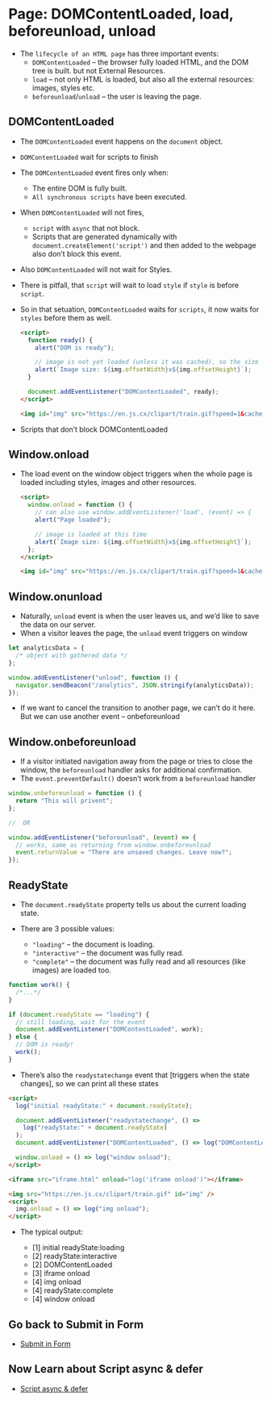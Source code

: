 # Page: DOMContentLoaded, load, beforeunload, unload

- The `lifecycle of an HTML page` has three important events:
  - `DOMContentLoaded` – the browser fully loaded HTML, and the DOM tree is built. but not External Resources.
  - `load` – not only HTML is loaded, but also all the external resources: images, styles etc.
  - `beforeunload`/`unload` – the user is leaving the page.

## DOMContentLoaded

- The `DOMContentLoaded` event happens on the `document` object.
- `DOMContentLoaded` wait for scripts to finish
- The `DOMContentLoaded` event fires only when:

  - The entire DOM is fully built.
  - `All synchronous scripts` have been executed.

- When `DOMContentLoaded` will not fires,

  - `script` with `async` that not block.
  - Scripts that are generated dynamically with `document.createElement('script')` and then added to the webpage also don’t block this event.

- Also `DOMContentLoaded` will not wait for Styles.
- There is pitfall, that `script` will wait to load `style` if `style` is before `script`.
- So in that setuation, `DOMContentLoaded` waits for `scripts`, it now waits for `styles` before them as well.

  ```html
  <script>
    function ready() {
      alert("DOM is ready");

      // image is not yet loaded (unless it was cached), so the size is 0x0
      alert(`Image size: ${img.offsetWidth}x${img.offsetHeight}`);
    }

    document.addEventListener("DOMContentLoaded", ready);
  </script>

  <img id="img" src="https://en.js.cx/clipart/train.gif?speed=1&cache=0" />
  ```

- Scripts that don’t block DOMContentLoaded

## Window.onload

- The load event on the window object triggers when the whole page is loaded including styles, images and other resources.

  ```html
  <script>
    window.onload = function () {
      // can also use window.addEventListener('load', (event) => {
      alert("Page loaded");

      // image is loaded at this time
      alert(`Image size: ${img.offsetWidth}x${img.offsetHeight}`);
    };
  </script>

  <img id="img" src="https://en.js.cx/clipart/train.gif?speed=1&cache=0" />
  ```

## Window.onunload

- Naturally, `unload` event is when the user leaves us, and we’d like to save the data on our server.
- When a visitor leaves the page, the `unload` event triggers on window

```js
let analyticsData = {
  /* object with gathered data */
};

window.addEventListener("unload", function () {
  navigator.sendBeacon("/analytics", JSON.stringify(analyticsData));
});
```

- If we want to cancel the transition to another page, we can’t do it here. But we can use another event – onbeforeunload

## Window.onbeforeunload

- If a visitor initiated navigation away from the page or tries to close the window, the `beforeunload` handler asks for additional confirmation.
- The `event.preventDefault()` doesn’t work from a `beforeunload` handler

```js
window.onbeforeunload = function () {
  return "This will privent";
};

//  OR

window.addEventListener("beforeunload", (event) => {
  // works, same as returning from window.onbeforeunload
  event.returnValue = "There are unsaved changes. Leave now?";
});
```

## ReadyState

- The `document.readyState` property tells us about the current loading state.
- There are 3 possible values:

  - `"loading"` – the document is loading.
  - `"interactive"` – the document was fully read.
  - `"complete"` – the document was fully read and all resources (like images) are loaded too.

```js
function work() {
  /*...*/
}

if (document.readyState == "loading") {
  // still loading, wait for the event
  document.addEventListener("DOMContentLoaded", work);
} else {
  // DOM is ready!
  work();
}
```

- There’s also the `readystatechange` event that [triggers when the state changes], so we can print all these states

```html
<script>
  log("initial readyState:" + document.readyState);

  document.addEventListener("readystatechange", () =>
    log("readyState:" + document.readyState)
  );
  document.addEventListener("DOMContentLoaded", () => log("DOMContentLoaded"));

  window.onload = () => log("window onload");
</script>

<iframe src="iframe.html" onload="log('iframe onload')"></iframe>

<img src="https://en.js.cx/clipart/train.gif" id="img" />
<script>
  img.onload = () => log("img onload");
</script>
```

- The typical output:

  - [1] initial readyState:loading
  - [2] readyState:interactive
  - [2] DOMContentLoaded
  - [3] iframe onload
  - [4] img onload
  - [4] readyState:complete
  - [4] window onload


## Go back to Submit in Form

- [Submit in Form](../17_Form_Controls/Submit%20in%20Form.md)

## Now Learn about Script async & defer

- [Script async & defer](./Script%20async%20&%20defer.md)